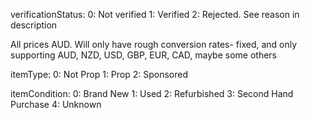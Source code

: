 verificationStatus:
0: Not verified
1: Verified
2: Rejected. See reason in description


All prices AUD. Will only have rough conversion rates- fixed, and only supporting AUD, NZD, USD, GBP, EUR, CAD, maybe some others

itemType:
0: Not Prop
1: Prop
2: Sponsored

itemCondition:
0: Brand New
1: Used
2: Refurbished
3: Second Hand Purchase
4: Unknown